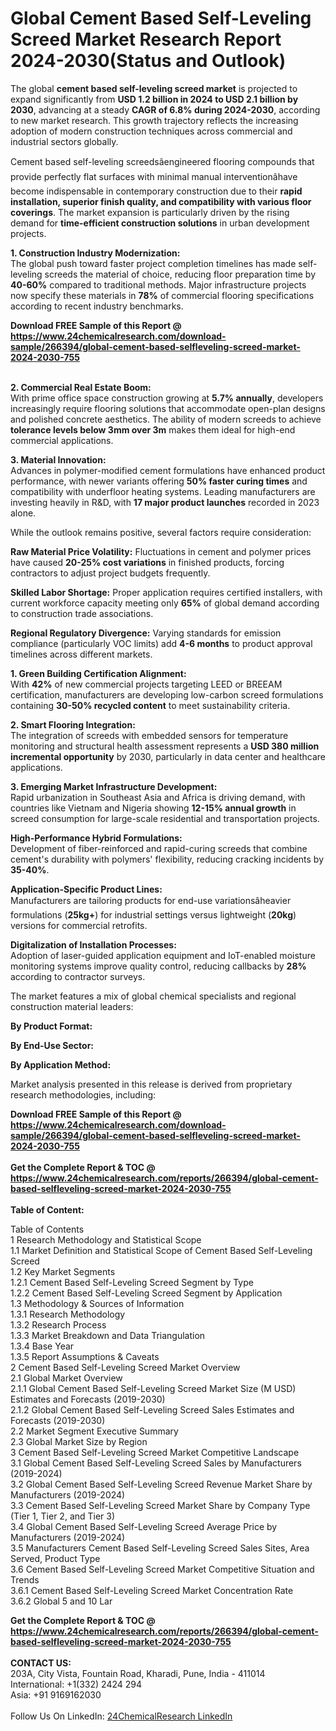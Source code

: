 <h1>Global Cement Based Self-Leveling Screed Market Research Report 2024-2030(Status and Outlook)</h1><p>The global <strong>cement based self-leveling screed market</strong> is projected to expand significantly from <strong>USD 1.2 billion in 2024 to USD 2.1 billion by 2030</strong>, advancing at a steady <strong>CAGR of 6.8% during 2024-2030</strong>, according to new market research. This growth trajectory reflects the increasing adoption of modern construction techniques across commercial and industrial sectors globally.</p><p>Cement based self-leveling screedsâengineered flooring compounds that provide perfectly flat surfaces with minimal manual interventionâhave become indispensable in contemporary construction due to their <strong>rapid installation, superior finish quality, and compatibility with various floor coverings</strong>. The market expansion is particularly driven by the rising demand for <strong>time-efficient construction solutions</strong> in urban development projects.</p><p><strong>1. Construction Industry Modernization:</strong><br>
The global push toward faster project completion timelines has made self-leveling screeds the material of choice, reducing floor preparation time by <strong>40-60%</strong> compared to traditional methods. Major infrastructure projects now specify these materials in <strong>78%</strong> of commercial flooring specifications according to recent industry benchmarks.</p><div><b>Download FREE Sample of this Report @ 
            <a href="https://www.24chemicalresearch.com/download-sample/266394/global-cement-based-selfleveling-screed-market-2024-2030-755">
            https://www.24chemicalresearch.com/download-sample/266394/global-cement-based-selfleveling-screed-market-2024-2030-755</a></b></div><br><p><strong>2. Commercial Real Estate Boom:</strong><br>
With prime office space construction growing at <strong>5.7% annually</strong>, developers increasingly require flooring solutions that accommodate open-plan designs and polished concrete aesthetics. The ability of modern screeds to achieve <strong>tolerance levels below 3mm over 3m</strong> makes them ideal for high-end commercial applications.</p><p><strong>3. Material Innovation:</strong><br>
Advances in polymer-modified cement formulations have enhanced product performance, with newer variants offering <strong>50% faster curing times</strong> and compatibility with underfloor heating systems. Leading manufacturers are investing heavily in R&amp;D, with <strong>17 major product launches</strong> recorded in 2023 alone.</p><p>While the outlook remains positive, several factors require consideration:</p><p><strong>Raw Material Price Volatility:</strong> Fluctuations in cement and polymer prices have caused <strong>20-25% cost variations</strong> in finished products, forcing contractors to adjust project budgets frequently.</p><p><strong>Skilled Labor Shortage:</strong> Proper application requires certified installers, with current workforce capacity meeting only <strong>65%</strong> of global demand according to construction trade associations.</p><p><strong>Regional Regulatory Divergence:</strong> Varying standards for emission compliance (particularly VOC limits) add <strong>4-6 months</strong> to product approval timelines across different markets.</p><p><strong>1. Green Building Certification Alignment:</strong><br>
With <strong>42%</strong> of new commercial projects targeting LEED or BREEAM certification, manufacturers are developing low-carbon screed formulations containing <strong>30-50% recycled content</strong> to meet sustainability criteria.</p><p><strong>2. Smart Flooring Integration:</strong><br>
The integration of screeds with embedded sensors for temperature monitoring and structural health assessment represents a <strong>USD 380 million incremental opportunity</strong> by 2030, particularly in data center and healthcare applications.</p><p><strong>3. Emerging Market Infrastructure Development:</strong><br>
Rapid urbanization in Southeast Asia and Africa is driving demand, with countries like Vietnam and Nigeria showing <strong>12-15% annual growth</strong> in screed consumption for large-scale residential and transportation projects.</p><p><strong>High-Performance Hybrid Formulations:</strong><br>
    Development of fiber-reinforced and rapid-curing screeds that combine cement's durability with polymers' flexibility, reducing cracking incidents by <strong>35-40%</strong>.</p><p><strong>Application-Specific Product Lines:</strong><br>
    Manufacturers are tailoring products for end-use variationsâheavier formulations (<strong>25kg+</strong>) for industrial settings versus lightweight (<strong>20kg</strong>) versions for commercial retrofits.</p><p><strong>Digitalization of Installation Processes:</strong><br>
    Adoption of laser-guided application equipment and IoT-enabled moisture monitoring systems improve quality control, reducing callbacks by <strong>28%</strong> according to contractor surveys.</p><p>The market features a mix of global chemical specialists and regional construction material leaders:</p><p><strong>By Product Format:</strong></p><p><strong>By End-Use Sector:</strong></p><p><strong>By Application Method:</strong></p><p>Market analysis presented in this release is derived from proprietary research methodologies, including:
</p><div><b>Download FREE Sample of this Report @ 
            <a href="https://www.24chemicalresearch.com/download-sample/266394/global-cement-based-selfleveling-screed-market-2024-2030-755">
            https://www.24chemicalresearch.com/download-sample/266394/global-cement-based-selfleveling-screed-market-2024-2030-755</a></b></div><br><div><b>Get the Complete Report & TOC @ 
            <a href="https://www.24chemicalresearch.com/reports/266394/global-cement-based-selfleveling-screed-market-2024-2030-755">
            https://www.24chemicalresearch.com/reports/266394/global-cement-based-selfleveling-screed-market-2024-2030-755</a></b></div><br>
            <b>Table of Content:</b><p>Table of Contents<br />
1 Research Methodology and Statistical Scope<br />
1.1 Market Definition and Statistical Scope of Cement Based Self-Leveling Screed<br />
1.2 Key Market Segments<br />
1.2.1 Cement Based Self-Leveling Screed Segment by Type<br />
1.2.2 Cement Based Self-Leveling Screed Segment by Application<br />
1.3 Methodology & Sources of Information<br />
1.3.1 Research Methodology<br />
1.3.2 Research Process<br />
1.3.3 Market Breakdown and Data Triangulation<br />
1.3.4 Base Year<br />
1.3.5 Report Assumptions & Caveats<br />
2 Cement Based Self-Leveling Screed Market Overview<br />
2.1 Global Market Overview<br />
2.1.1 Global Cement Based Self-Leveling Screed Market Size (M USD) Estimates and Forecasts (2019-2030)<br />
2.1.2 Global Cement Based Self-Leveling Screed Sales Estimates and Forecasts (2019-2030)<br />
2.2 Market Segment Executive Summary<br />
2.3 Global Market Size by Region<br />
3 Cement Based Self-Leveling Screed Market Competitive Landscape<br />
3.1 Global Cement Based Self-Leveling Screed Sales by Manufacturers (2019-2024)<br />
3.2 Global Cement Based Self-Leveling Screed Revenue Market Share by Manufacturers (2019-2024)<br />
3.3 Cement Based Self-Leveling Screed Market Share by Company Type (Tier 1, Tier 2, and Tier 3)<br />
3.4 Global Cement Based Self-Leveling Screed Average Price by Manufacturers (2019-2024)<br />
3.5 Manufacturers Cement Based Self-Leveling Screed Sales Sites, Area Served, Product Type<br />
3.6 Cement Based Self-Leveling Screed Market Competitive Situation and Trends<br />
3.6.1 Cement Based Self-Leveling Screed Market Concentration Rate<br />
3.6.2 Global 5 and 10 Lar</p><div><b>Get the Complete Report & TOC @ 
            <a href="https://www.24chemicalresearch.com/reports/266394/global-cement-based-selfleveling-screed-market-2024-2030-755">
            https://www.24chemicalresearch.com/reports/266394/global-cement-based-selfleveling-screed-market-2024-2030-755</a></b></div><br><b>CONTACT US:</b><br>
            203A, City Vista, Fountain Road, Kharadi, Pune, India - 411014<br>
            International: +1(332) 2424 294<br>
            Asia: +91 9169162030 <br><br>
            Follow Us On LinkedIn: <a href="https://www.linkedin.com/company/24chemicalresearch/">24ChemicalResearch LinkedIn</a>